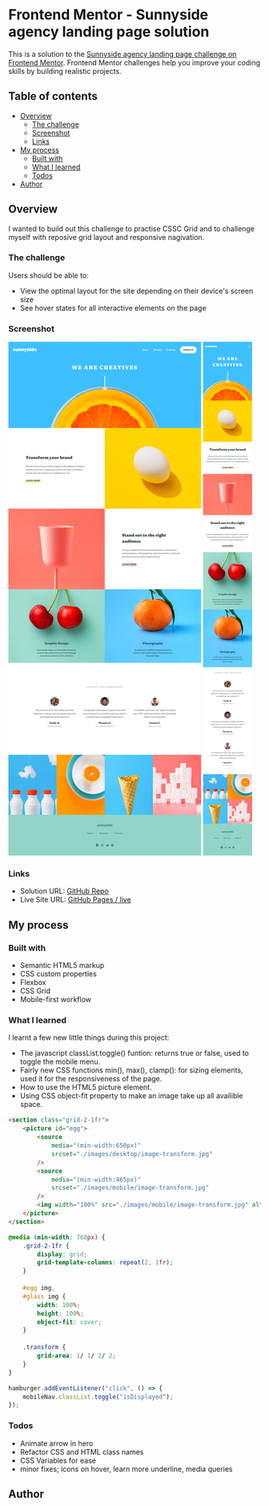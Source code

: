 # Frontend Mentor - Sunnyside agency landing page solution

This is a solution to the [Sunnyside agency landing page challenge on Frontend Mentor](https://www.frontendmentor.io/challenges/sunnyside-agency-landing-page-7yVs3B6ef). Frontend Mentor challenges help you improve your coding skills by building realistic projects.

## Table of contents

- [Overview](#overview)
  - [The challenge](#the-challenge)
  - [Screenshot](#screenshot)
  - [Links](#links)
- [My process](#my-process)
  - [Built with](#built-with)
  - [What I learned](#what-i-learned)
  - [Todos](#todos)
- [Author](#author)

## Overview

I wanted to build out this challenge to practise CSSC Grid and to challenge myself with reposive grid layout and responsive nagivation.

### The challenge

Users should be able to:

- View the optimal layout for the site depending on their device's screen size
- See hover states for all interactive elements on the page

### Screenshot

![Desktop Version](images/sunnyside%20landing%20page%20desktop.png)
![Mobile Version](images/sunnyside%20landing%20page%20mobile.png)

### Links

- Solution URL: [GitHub Repo](https://github.com/al-latte/sunnyside-agency-landing-page-main)
- Live Site URL: [GitHub Pages / live](https://al-latte.github.io/sunnyside-agency-landing-page-main/)

## My process

### Built with

- Semantic HTML5 markup
- CSS custom properties
- Flexbox
- CSS Grid
- Mobile-first workflow

### What I learned

I learnt a few new little things during this project:

- The javascript classList.toggle() funtion: returns true or false, used to toggle the mobile menu.
- Fairly new CSS functions min(), max(), clamp(): for sizing elements, used it for the responsiveness of the page.
- How to use the HTML5 picture element.
- Using CSS object-fit property to make an image take up all availible space.

```html
<section class="grid-2-1fr">
	<picture id="egg">
		<source
			media="(min-width:650px)"
			srcset="./images/desktop/image-transform.jpg"
		/>
		<source
			media="(min-width:465px)"
			srcset="./images/mobile/image-transform.jpg"
		/>
		<img width="100%" src="./images/mobile/image-transform.jpg" alt="egg"">
	</picture>
</section>
```

```css
@media (min-width: 768px) {
	.grid-2-1fr {
		display: grid;
		grid-template-columns: repeat(2, 1fr);
	}

	#egg img,
	#glass img {
		width: 100%;
		height: 100%;
		object-fit: cover;
	}

	.transform {
		grid-area: 1/ 1/ 2/ 2;
	}
}
```

```js
hamburger.addEventListener("click", () => {
	mobileNav.classList.toggle("isDisplayed");
});
```

### Todos

- Animate arrow in hero
- Refactor CSS and HTML class names
- CSS Variables for ease
- minor fixes; icons on hover, learn more underline, media queries

## Author
